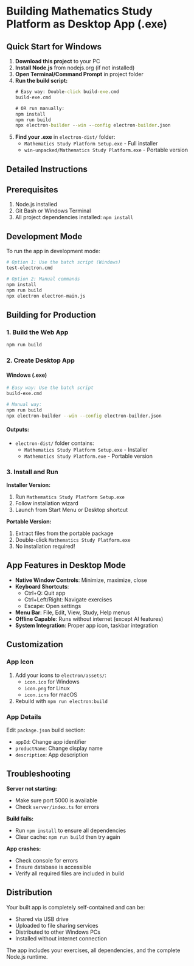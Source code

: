 # Building Mathematics Study Platform as Desktop App (.exe)

## Quick Start for Windows

1. **Download this project** to your PC
2. **Install Node.js** from nodejs.org (if not installed)
3. **Open Terminal/Command Prompt** in project folder
4. **Run the build script:**
   ```cmd
   # Easy way: Double-click build-exe.cmd
   build-exe.cmd
   
   # OR run manually:
   npm install
   npm run build
   npx electron-builder --win --config electron-builder.json
   ```
5. **Find your .exe** in `electron-dist/` folder:
   - `Mathematics Study Platform Setup.exe` - Full installer
   - `win-unpacked/Mathematics Study Platform.exe` - Portable version

## Detailed Instructions

## Prerequisites

1. Node.js installed
2. Git Bash or Windows Terminal
3. All project dependencies installed: `npm install`

## Development Mode

To run the app in development mode:

```bash
# Option 1: Use the batch script (Windows)
test-electron.cmd

# Option 2: Manual commands
npm install
npm run build
npx electron electron-main.js
```

## Building for Production

### 1. Build the Web App
```bash
npm run build
```

### 2. Create Desktop App

#### Windows (.exe)
```bash
# Easy way: Use the batch script
build-exe.cmd

# Manual way:
npm run build
npx electron-builder --win --config electron-builder.json
```

#### Outputs:
- `electron-dist/` folder contains:
  - `Mathematics Study Platform Setup.exe` - Installer
  - `Mathematics Study Platform.exe` - Portable version

### 3. Install and Run

**Installer Version:**
1. Run `Mathematics Study Platform Setup.exe`
2. Follow installation wizard
3. Launch from Start Menu or Desktop shortcut

**Portable Version:**
1. Extract files from the portable package
2. Double-click `Mathematics Study Platform.exe`
3. No installation required!

## App Features in Desktop Mode

- **Native Window Controls**: Minimize, maximize, close
- **Keyboard Shortcuts**: 
  - Ctrl+Q: Quit app
  - Ctrl+Left/Right: Navigate exercises
  - Escape: Open settings
- **Menu Bar**: File, Edit, View, Study, Help menus
- **Offline Capable**: Runs without internet (except AI features)
- **System Integration**: Proper app icon, taskbar integration

## Customization

### App Icon
1. Add your icons to `electron/assets/`:
   - `icon.ico` for Windows
   - `icon.png` for Linux
   - `icon.icns` for macOS
2. Rebuild with `npm run electron:build`

### App Details
Edit `package.json` build section:
- `appId`: Change app identifier
- `productName`: Change display name
- `description`: App description

## Troubleshooting

**Server not starting:**
- Make sure port 5000 is available
- Check `server/index.ts` for errors

**Build fails:**
- Run `npm install` to ensure all dependencies
- Clear cache: `npm run build` then try again

**App crashes:**
- Check console for errors
- Ensure database is accessible
- Verify all required files are included in build

## Distribution

Your built app is completely self-contained and can be:
- Shared via USB drive
- Uploaded to file sharing services
- Distributed to other Windows PCs
- Installed without internet connection

The app includes your exercises, all dependencies, and the complete Node.js runtime.